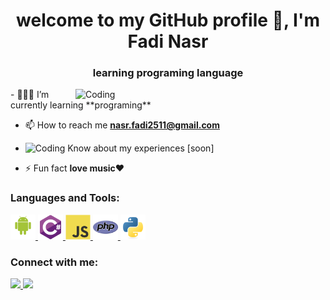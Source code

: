 <h1 align="center">welcome to my GitHub profile 👋, I'm Fadi Nasr</h1>
<h3 align="center">learning programing language</h3>
<img align="right" alt="Coding" width="400" src="https://media2.giphy.com/media/v1.Y2lkPTc5MGI3NjExN2Z3ZHB4Y2dyNnUyMXVoMHY5aDZ4eW81ZjVndDR5cWY1dW55aXczZSZlcD12MV9pbnRlcm5hbF9naWZfYnlfaWQmY3Q9Zw/bJ4TVNYNUympPgcpem/giphy.gif">
- 🧑🏽‍🏫 I’m currently learning **programing**

- 📫 How to reach me **nasr.fadi2511@gmail.com**

- <img  alt="Coding" width="40" src="https://media4.giphy.com/media/jdPMeyv9rn0hZHh8n9/200w.webp?cid=ecf05e477z1ua02836hi0g9gzq0rmnf3ui3w4bcqi7ckd2x7&rid=200w.webp&ct=s"> Know about my experiences [soon]

- ⚡ Fun fact **love music❤️**








<h3 align="left">Languages and Tools:</h3>
<p align="left"> <a href="https://developer.android.com" target="_blank" rel="noreferrer"> <img src="https://raw.githubusercontent.com/devicons/devicon/master/icons/android/android-original-wordmark.svg" alt="android" width="40" height="40"/> </a> <a href="https://www.w3schools.com/cs/" target="_blank" rel="noreferrer"> <img src="https://raw.githubusercontent.com/devicons/devicon/master/icons/csharp/csharp-original.svg" alt="csharp" width="40" height="40"/> </a> <a href="https://developer.mozilla.org/en-US/docs/Web/JavaScript" target="_blank" rel="noreferrer"> <img src="https://raw.githubusercontent.com/devicons/devicon/master/icons/javascript/javascript-original.svg" alt="javascript" width="40" height="40"/> </a> <a href="https://www.php.net" target="_blank" rel="noreferrer"> <img src="https://raw.githubusercontent.com/devicons/devicon/master/icons/php/php-original.svg" alt="php" width="40" height="40"/> </a> <a href="https://www.python.org" target="_blank" rel="noreferrer"> <img src="https://raw.githubusercontent.com/devicons/devicon/master/icons/python/python-original.svg" alt="python" width="40" height="40"/> </a> </p>

<h3 align="left">Connect with me:</h3>
<div >
  <a href="https://wa.me/0096181852076">
    <img width="50" src="https://upload.wikimedia.org/wikipedia/commons/thumb/6/6b/WhatsApp.svg/130px-WhatsApp.svg.png"/>
  </a>
  <a href="https://www.instagram.com/nasrfadi?igsh=Y3lld3o4OW13MXdt">
    <img width="50" src="https://upload.wikimedia.org/wikipedia/commons/thumb/9/95/Instagram_logo_2022.svg/150px-Instagram_logo_2022.svg.png"/>
  </a>
</div>
